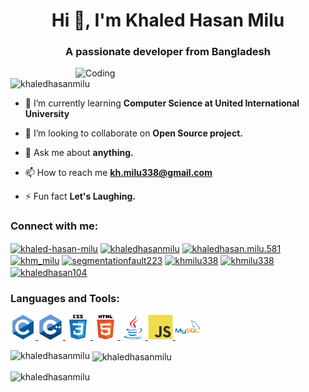 <h1 align="center">Hi 👋, I'm Khaled Hasan Milu</h1>
<h3 align="center">A passionate developer from Bangladesh</h3>
<img align="right" alt="Coding" width="400" src="https://cdn.dribbble.com/users/1162077/screenshots/3848914/programmer.gif">
<p align="left"> <img src="https://komarev.com/ghpvc/?username=khaledhasanmilu&label=Profile%20views&color=0e75b6&style=flat" alt="khaledhasanmilu" /> </p>

- 🌱 I’m currently learning **Computer Science at United International University**

- 👯 I’m looking to collaborate on **Open Source project.**

- 💬 Ask me about **anything.**

- 📫 How to reach me **kh.milu338@gmail.com**

- ⚡ Fun fact **Let's Laughing.**

<h3 align="left">Connect with me:</h3>
<p align="left">
<a href="https://linkedin.com/in/khaled-hasan-milu" target="blank"><img align="center" src="https://raw.githubusercontent.com/rahuldkjain/github-profile-readme-generator/master/src/images/icons/Social/linked-in-alt.svg" alt="khaled-hasan-milu" height="30" width="40" /></a>
<a href="https://kaggle.com/khaledhasanmilu" target="blank"><img align="center" src="https://raw.githubusercontent.com/rahuldkjain/github-profile-readme-generator/master/src/images/icons/Social/kaggle.svg" alt="khaledhasanmilu" height="30" width="40" /></a>
<a href="https://fb.com/khaledhasan.milu.581" target="blank"><img align="center" src="https://raw.githubusercontent.com/rahuldkjain/github-profile-readme-generator/master/src/images/icons/Social/facebook.svg" alt="khaledhasan.milu.581" height="30" width="40" /></a>
<a href="https://instagram.com/khm_milu" target="blank"><img align="center" src="https://raw.githubusercontent.com/rahuldkjain/github-profile-readme-generator/master/src/images/icons/Social/instagram.svg" alt="khm_milu" height="30" width="40" /></a>
<a href="https://www.youtube.com/c/Segmentation Fault" target="blank"><img align="center" src="https://raw.githubusercontent.com/rahuldkjain/github-profile-readme-generator/master/src/images/icons/Social/youtube.svg" alt="segmentationfault223" height="30" width="40" /></a>
<a href="https://www.codechef.com/users/khmilu338" target="blank"><img align="center" src="https://cdn.jsdelivr.net/npm/simple-icons@3.1.0/icons/codechef.svg" alt="khmilu338" height="30" width="40" /></a>
<a href="https://www.hackerrank.com/khmilu338" target="blank"><img align="center" src="https://raw.githubusercontent.com/rahuldkjain/github-profile-readme-generator/master/src/images/icons/Social/hackerrank.svg" alt="khmilu338" height="30" width="40" /></a>
<a href="https://codeforces.com/profile/khaledhasan104" target="blank"><img align="center" src="https://raw.githubusercontent.com/rahuldkjain/github-profile-readme-generator/master/src/images/icons/Social/codeforces.svg" alt="khaledhasan104" height="30" width="40" /></a>
</p>

<h3 align="left">Languages and Tools:</h3>
<p align="left"> <a href="https://www.cprogramming.com/" target="_blank" rel="noreferrer"> <img src="https://raw.githubusercontent.com/devicons/devicon/master/icons/c/c-original.svg" alt="c" width="40" height="40"/> </a> <a href="https://www.w3schools.com/cpp/" target="_blank" rel="noreferrer"> <img src="https://raw.githubusercontent.com/devicons/devicon/master/icons/cplusplus/cplusplus-original.svg" alt="cplusplus" width="40" height="40"/> </a> <a href="https://www.w3schools.com/css/" target="_blank" rel="noreferrer"> <img src="https://raw.githubusercontent.com/devicons/devicon/master/icons/css3/css3-original-wordmark.svg" alt="css3" width="40" height="40"/> </a> <a href="https://www.w3.org/html/" target="_blank" rel="noreferrer"> <img src="https://raw.githubusercontent.com/devicons/devicon/master/icons/html5/html5-original-wordmark.svg" alt="html5" width="40" height="40"/> </a> <a href="https://www.java.com" target="_blank" rel="noreferrer"> <img src="https://raw.githubusercontent.com/devicons/devicon/master/icons/java/java-original.svg" alt="java" width="40" height="40"/> </a> <a href="https://developer.mozilla.org/en-US/docs/Web/JavaScript" target="_blank" rel="noreferrer"> <img src="https://raw.githubusercontent.com/devicons/devicon/master/icons/javascript/javascript-original.svg" alt="javascript" width="40" height="40"/> </a> <a href="https://www.mysql.com/" target="_blank" rel="noreferrer"> <img src="https://raw.githubusercontent.com/devicons/devicon/master/icons/mysql/mysql-original-wordmark.svg" alt="mysql" width="40" height="40"/> </a> </p>

<p><img align="left" src="https://github-readme-stats.vercel.app/api/top-langs?username=khaledhasanmilu&show_icons=true&locale=en&layout=compact" alt="khaledhasanmilu" /></p>

<p>&nbsp;<img align="center" src="https://github-readme-stats.vercel.app/api?username=khaledhasanmilu&show_icons=true&locale=en" alt="khaledhasanmilu" /></p>

<p><img align="center" src="https://github-readme-streak-stats.herokuapp.com/?user=khaledhasanmilu&" alt="khaledhasanmilu" /></p>
